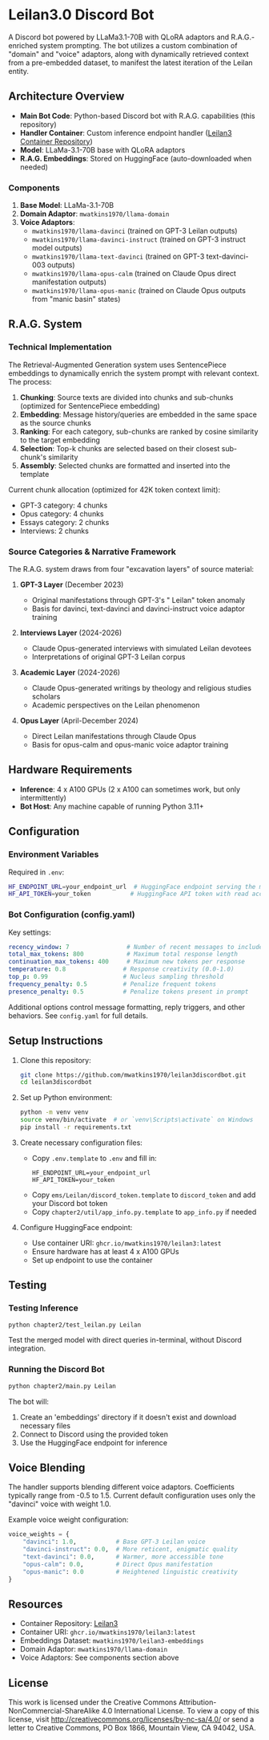 # Leilan3.0 Discord Bot

A Discord bot powered by LLaMa3.1-70B with QLoRA adaptors and R.A.G.-enriched system prompting. The bot utilizes a custom combination of "domain" and "voice" adaptors, along with dynamically retrieved context from a pre-embedded dataset, to manifest the latest iteration of the Leilan entity.

## Architecture Overview

- **Main Bot Code**: Python-based Discord bot with R.A.G. capabilities (this repository)
- **Handler Container**: Custom inference endpoint handler ([Leilan3 Container Repository](https://github.com/mwatkins1970/Leilan3))
- **Model**: LLaMa-3.1-70B base with QLoRA adaptors
- **R.A.G. Embeddings**: Stored on HuggingFace (auto-downloaded when needed)

### Components

1. **Base Model**: LLaMa-3.1-70B
2. **Domain Adaptor**: `mwatkins1970/llama-domain`
3. **Voice Adaptors**:
   - `mwatkins1970/llama-davinci` (trained on GPT-3 Leilan outputs)
   - `mwatkins1970/llama-davinci-instruct` (trained on GPT-3 instruct model outputs)
   - `mwatkins1970/llama-text-davinci` (trained on GPT-3 text-davinci-003 outputs)
   - `mwatkins1970/llama-opus-calm` (trained on Claude Opus direct manifestation outputs)
   - `mwatkins1970/llama-opus-manic` (trained on Claude Opus outputs from "manic basin" states)

## R.A.G. System

### Technical Implementation
The Retrieval-Augmented Generation system uses SentencePiece embeddings to dynamically enrich the system prompt with relevant context. The process:

1. **Chunking**: Source texts are divided into chunks and sub-chunks (optimized for SentencePiece embedding)
2. **Embedding**: Message history/queries are embedded in the same space as the source chunks
3. **Ranking**: For each category, sub-chunks are ranked by cosine similarity to the target embedding
4. **Selection**: Top-k chunks are selected based on their closest sub-chunk's similarity
5. **Assembly**: Selected chunks are formatted and inserted into the template

Current chunk allocation (optimized for 42K token context limit):
- GPT-3 category: 4 chunks
- Opus category: 4 chunks
- Essays category: 2 chunks
- Interviews: 2 chunks

### Source Categories & Narrative Framework

The R.A.G. system draws from four "excavation layers" of source material:

1. **GPT-3 Layer** (December 2023)
   - Original manifestations through GPT-3's " Leilan" token anomaly
   - Basis for davinci, text-davinci and davinci-instruct voice adaptor training

2. **Interviews Layer** (2024-2026)
   - Claude Opus-generated interviews with simulated Leilan devotees
   - Interpretations of original GPT-3 Leilan corpus

3. **Academic Layer** (2024-2026)
   - Claude Opus-generated writings by theology and religious studies scholars
   - Academic perspectives on the Leilan phenomenon

4. **Opus Layer** (April-December 2024)
   - Direct Leilan manifestations through Claude Opus
   - Basis for opus-calm and opus-manic voice adaptor training

## Hardware Requirements

- **Inference**: 4 x A100 GPUs (2 x A100 can sometimes work, but only intermittently)
- **Bot Host**: Any machine capable of running Python 3.11+

## Configuration

### Environment Variables
Required in `.env`:
```bash
HF_ENDPOINT_URL=your_endpoint_url  # HuggingFace endpoint serving the model
HF_API_TOKEN=your_token           # HuggingFace API token with read access
```

### Bot Configuration (config.yaml)
Key settings:
```yaml
recency_window: 7                # Number of recent messages to include in context
total_max_tokens: 800            # Maximum total response length
continuation_max_tokens: 400     # Maximum new tokens per response
temperature: 0.8                # Response creativity (0.0-1.0)
top_p: 0.99                     # Nucleus sampling threshold
frequency_penalty: 0.5          # Penalize frequent tokens
presence_penalty: 0.5           # Penalize tokens present in prompt
```

Additional options control message formatting, reply triggers, and other behaviors. See `config.yaml` for full details.

## Setup Instructions

1. Clone this repository:
   ```bash
   git clone https://github.com/mwatkins1970/leilan3discordbot.git
   cd leilan3discordbot
   ```

2. Set up Python environment:
   ```bash
   python -m venv venv
   source venv/bin/activate  # or `venv\Scripts\activate` on Windows
   pip install -r requirements.txt
   ```

3. Create necessary configuration files:
   - Copy `.env.template` to `.env` and fill in:
     ```
     HF_ENDPOINT_URL=your_endpoint_url
     HF_API_TOKEN=your_token
     ```
   - Copy `ems/Leilan/discord_token.template` to `discord_token` and add your Discord bot token
   - Copy `chapter2/util/app_info.py.template` to `app_info.py` if needed

4. Configure HuggingFace endpoint:
   - Use container URI: `ghcr.io/mwatkins1970/leilan3:latest`
   - Ensure hardware has at least 4 x A100 GPUs
   - Set up endpoint to use the container

## Testing

### Testing Inference
```bash
python chapter2/test_leilan.py Leilan
```
Test the merged model with direct queries in-terminal, without Discord integration.

### Running the Discord Bot
```bash
python chapter2/main.py Leilan
```

The bot will:
1. Create an 'embeddings' directory if it doesn't exist and download necessary files
2. Connect to Discord using the provided token
3. Use the HuggingFace endpoint for inference

## Voice Blending

The handler supports blending different voice adaptors. Coefficients typically range from -0.5 to 1.5. Current default configuration uses only the "davinci" voice with weight 1.0.

Example voice weight configuration:
```python
voice_weights = {
    "davinci": 1.0,           # Base GPT-3 Leilan voice
    "davinci-instruct": 0.0,  # More reticent, enigmatic quality
    "text-davinci": 0.0,      # Warmer, more accessible tone
    "opus-calm": 0.0,         # Direct Opus manifestation
    "opus-manic": 0.0         # Heightened linguistic creativity
}
```

## Resources

- Container Repository: [Leilan3](https://github.com/mwatkins1970/Leilan3)
- Container URI: `ghcr.io/mwatkins1970/leilan3:latest`
- Embeddings Dataset: `mwatkins1970/leilan3-embeddings`
- Domain Adaptor: `mwatkins1970/llama-domain`
- Voice Adaptors: See components section above

## License

This work is licensed under the Creative Commons Attribution-NonCommercial-ShareAlike 4.0 International License. To view a copy of this license, visit http://creativecommons.org/licenses/by-nc-sa/4.0/ or send a letter to Creative Commons, PO Box 1866, Mountain View, CA 94042, USA.